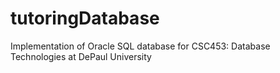 # tutoringDatabase
Implementation of Oracle SQL database for CSC453: Database Technologies at DePaul University
